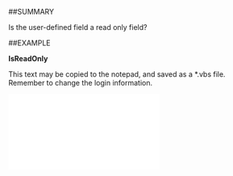 

##SUMMARY

Is the user-defined field a read only field?


##EXAMPLE

**IsReadOnly**

This text may be copied to the notepad, and saved as a *.vbs file. Remember to change the login information.

![](../../Examples/vbs/SOUdefField.IsReadOnly.vbs.txt)





